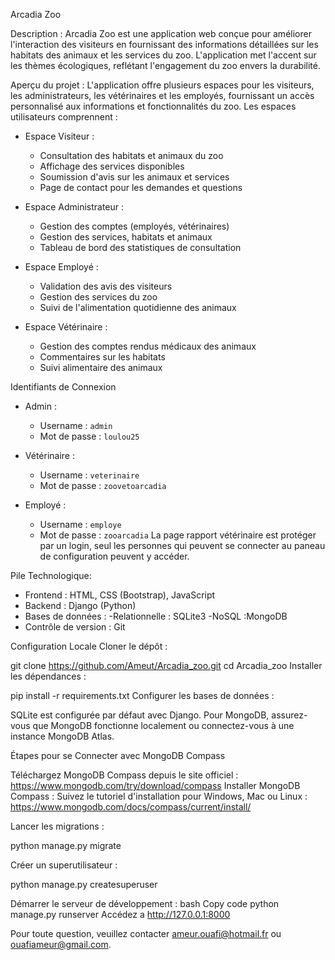 Arcadia Zoo

Description :
Arcadia Zoo est une application web conçue pour améliorer l'interaction des visiteurs en fournissant des informations détaillées sur les habitats des animaux et les services du zoo. L'application met l'accent sur les thèmes écologiques, reflétant l'engagement du zoo envers la durabilité.

Aperçu du projet :
L'application offre plusieurs espaces pour les visiteurs, les administrateurs, les vétérinaires et les employés, fournissant un accès personnalisé aux informations et fonctionnalités du zoo. Les espaces utilisateurs comprennent :

- Espace Visiteur :

  - Consultation des habitats et animaux du zoo
  - Affichage des services disponibles
  - Soumission d'avis sur les animaux et services
  - Page de contact pour les demandes et questions

- Espace Administrateur :

  - Gestion des comptes (employés, vétérinaires)
  - Gestion des services, habitats et animaux
  - Tableau de bord des statistiques de consultation

- Espace Employé :

  - Validation des avis des visiteurs
  - Gestion des services du zoo
  - Suivi de l'alimentation quotidienne des animaux

- Espace Vétérinaire :
  - Gestion des comptes rendus médicaux des animaux
  - Commentaires sur les habitats
  - Suivi alimentaire des animaux

Identifiants de Connexion

- Admin :

  - Username : `admin`
  - Mot de passe : `loulou25`

- Vétérinaire :

  - Username : `veterinaire`
  - Mot de passe : `zoovetoarcadia`

- Employé :
  - Username : `employe`
  - Mot de passe : `zooarcadia`
    La page rapport vétérinaire est protéger par un login, seul
    les personnes qui peuvent se connecter au paneau de configuration peuvent y accéder.

Pile Technologique:

- Frontend : HTML, CSS (Bootstrap), JavaScript
- Backend : Django (Python)
- Bases de données :
  -Relationnelle : SQLite3
  -NoSQL :MongoDB
- Contrôle de version : Git

Configuration Locale
Cloner le dépôt :

git clone https://github.com/Ameut/Arcadia_zoo.git
cd Arcadia_zoo
Installer les dépendances :

pip install -r requirements.txt
Configurer les bases de données :

SQLite est configurée par défaut avec Django.
Pour MongoDB, assurez-vous que MongoDB fonctionne localement ou connectez-vous à une instance MongoDB Atlas.

Étapes pour se Connecter avec MongoDB Compass

Téléchargez MongoDB Compass depuis le site officiel :
https://www.mongodb.com/try/download/compass
Installer MongoDB Compass :
Suivez le tutoriel d'installation pour Windows, Mac ou Linux :
https://www.mongodb.com/docs/compass/current/install/

Lancer les migrations :

python manage.py migrate

Créer un superutilisateur :

python manage.py createsuperuser

Démarrer le serveur de développement :
bash
Copy code
python manage.py runserver
Accédez a http://127.0.0.1:8000

Pour toute question, veuillez contacter ameur.ouafi@hotmail.fr ou ouafiameur@gmail.com.

